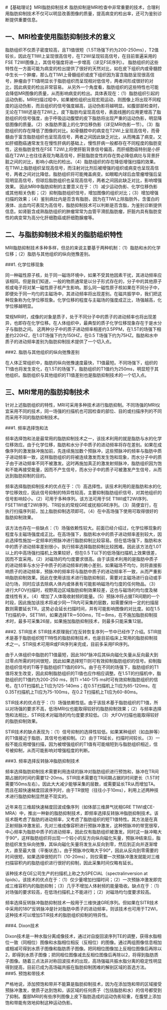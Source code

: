 #【基础理论】MRI脂肪抑制技术
脂肪抑制是MRI检查中非常重要的技术，合理利用脂肪抑制技术不仅可以明显改善图像的质量，提高病变的检出率，还可为鉴别诊断提供重要信息。
## 一、MRI检查使用脂肪抑制技术的意义
 脂肪组织不仅质子密度较高，且T1值很短（1.5T场强下约为200-250ms），T2值较长，因此在T1WI上呈现很高信号，在T2WI呈现较高信号，在目前普遍采用的FSE T2WI图像上，其信号强度将进一步增高（详见FSE序列）。
脂肪组织的这些特性在一方面可能为病变的检出提供了很好的天然对比，如在皮下组织内或骨髓腔中生长一个肿瘤，那么在T1WI上骨髓组织或皮下组织因为富含脂肪呈现很高信号，肿瘤由于T1值明显长于脂肪组织而呈现相对低信号，两者间形成很好的对比，因此病变的检出非常容易。
从另外一个角度看，脂肪组织的这些特性也可能会降低MR图像的质量，从而影响病变的检出。具体表现在：（1）脂肪组织引起的运动伪影。MRI扫描过程中，如果被检组织出现宏观运动，则图像上将出现不同程度的运动伪影，而且组织的信号强度越高，运动伪影将越明显。如腹部部检查时，无论在T1WI还是在T2WI上，皮下脂肪均呈现高信号，表面线圈的应用更增高了脂肪组织的信号强度，由于呼吸运动腹壁的皮下脂肪将出现严重的运动伪影，明显降低图像的质量。（2）水脂肪界面上的化学位移伪影（详见MRI伪影一节）。（3）脂肪组织的存在降低了图像的对比。如骨髓腔中的病变在T2WI上呈现高信号，而骨髓由于富含脂肪组织也呈现高信号，两者之间因此缺乏对比，从而掩盖了病变。又如肝细胞癌通常发生在慢性肝病的基础上，慢性肝病一般都存在不同程度的脂肪变性，这些脂肪变性在FSE T2WI上将使肝脏背景信号偏高，而肝细胞癌特别是小肝癌在T2WI上也往往表现为略高信号，肝脏脂肪变性的存在势必降低病灶与背景肝脏之间的对比，影响小病灶的检出。（4）脂肪组织的存在降低增强扫描的效果。在T1WI上脂肪组织呈现高信号，而注射对比剂后被增强的组织或病变也呈现高信号，两者之间对比降低，脂肪组织将可能掩盖病变。如眼眶内球后血管瘤增强后呈现明显高信号，但球后脂肪组织也呈现高信号，两者之间因此缺乏对比，影响增强效果。
因此MRI中脂肪抑制的主要意义在于：（1）减少运动伪影、化学位移伪影或其他相关伪影；（2）抑制脂肪组织信号，增加图像的组织对比；（3）增加增强扫描的效果；（4）鉴别病灶内是否含有脂肪，因为在T1WI上除脂肪外，含蛋白的液体、出血均可表现为高信号，脂肪抑制技术可以判断是否含脂，为鉴别诊断提供信息。如肾脏含成熟脂肪组织的肿瘤常常为血管平滑肌脂肪瘤，肝脏内具有脂肪变性的病变常为高分化肝细胞癌或肝细胞腺瘤等。

## 二、与脂肪抑制技术相关的脂肪组织特性

MRI脂肪抑制技术多种多样，但总的来说主要基于两种机制：（1）脂肪和水的化学位移；（2）脂肪与其他组织的纵向弛豫差别。

###1. 化学位移现象

同一种磁性原子核，处于同一磁场环境中，如果不受其他因素干扰，其进动频率应该相同。但是我们知道，一般的物质通常是以分子形式存在的，分子中的其他原子核或电子将对某一磁性原子核产生影响。那么同一磁性原子核如果在不同分子中，即便处于同一均匀的主磁场中，其进动频率将出现差别。在磁共振学中，我们把这种现象称为化学位移现象。化学位移的程度与主磁场的强度成正比，场强越高，化学位移越明显。

常规MRI时，成像的对象是质子，处于不同分子中的质子的进动频率也将出现差异，也即存在化学位移。在人体组织中，最典型的质子化学位移现象存在于是水分子与脂肪之间。 这两种分子中的质子进动频率相差约3.5PPM，在1.5T的场强下相差约220HZ，在1.0T场强下约为150HZ，在0.5 T场强下约为75HZ。脂肪和水中质子的进动频率差别为脂肪抑制技术提供了一个切入点。

###2. 脂肪与其他组织的纵向弛豫差别

在人体正常组织中，脂肪的纵向弛豫速度最快，T1值最短。不同场强下，组织的T1值也将发生变化，在1.5T的场强下，脂肪组织的T1值约为250ms，明显短于其他组织。脂肪组织与其他组织的T1值差别也是脂肪抑制技术的一个切入点。

## 三、MRI常用的脂肪抑制技术

针对上述脂肪组织的特性，MRI可采用多种技术进行脂肪抑制。不同场强的MRI仪宜采用不同的技术，同一场强的扫描机也可因检查的部位、目的或扫描序列的不同而采用不同的脂肪抑制技术。

###1.  频率选择饱和法

频率选择饱和法是最常用的脂肪抑制技术之一，该技术利用的就是脂肪与水的化学位移效应。由于化学位移，脂肪和水分子中质子的进动频率将存在差别。如果在成像序列的激发脉冲施加前，先连续施加数个预脉冲，这些预脉冲的频率与脂肪中质子进动频率一致，这样脂肪组织的将被连续激发而发生饱和现象，而水分子中的质子由于进动频率不同不被激发。这时再施加真正的激发射频脉冲，脂肪组织因为饱和不能再接受能量，因而不产生信号，而水分子中的质子可被激发产生信号，从而达到脂肪抑制的目的。

频率选择脂肪抑制技术的优点在于：（1）高选择性。该技术利用的是脂肪和水的化学位移效应，因此信号抑制的特异性较高，主要抑制脂肪组织信号，对其他组织的信号影响较小。（2）可用于多种序列。该方法可用于SE T1WI或T2WI序列、FSET1WI或T2WI序列、TR较长的常规GRE或扰相GRE序列。（3）简便宜行，在执行扫描序列前，加上脂肪抑制选项即可。（4）在中高场强下使用可取得很好的脂肪抑制效果。

该方法也存在一些缺点：（1）场强依赖性较大。前面已经介绍过，化学位移现象的程度与主磁场强度成正比。在高场强下，脂肪和水中的质子进动频率差别较大，因此选择性施加一定频率的预脉冲进行脂肪抑制比较容易。但在低场强下，脂肪和水中的质子进动频率差别很小，执行频率选择脂肪抑制比较困难。因此该方法在1.0T以上的中高场强扫描机上效果较好，但在0.5 T以下的低场强扫描机上效果很差，因而不宜采用。（2）对磁场的均匀度要求很高。由于该技术利用的是脂肪中质子的进动频率与水分子中质子的进动频率的微小差别，如果磁场不均匀，则将直接影响质子的进动频率，预脉冲的频率将与脂肪中质子的进动频率不一致，从而严重影响脂肪抑制效果。因此在使用该技术进行脂肪抑制前，需要对主磁场进行自动或手动匀场，同时应该去除病人体内或体表有可能影响磁场均匀度的任何物品。（3）进行大FOV扫描时，视野周边区域脂肪抑制效果较差，这也与磁场的均匀度及梯度线性有关。（4）增加了人体吸收射频的能量。（5）预脉冲将占据TR间期的一个时段，因此施加该技术将减少同一TR内可采集的层数，如需要保持一定的扫描层数则需要延长TR，这势必会延长扫描时间，并有可能影响图像的对比度。如在1.5 T扫描机中，SET1WI，如果选择TR＝500ms，TE＝8ms，在不施加脂肪抑制技术时，最多可采集26层，如果施加脂肪抑制技术，则最多只能采集12层。

 ###2. STIR技术
STIR技术原理我们在反转恢复序列一节中已经作了介绍。STIR技术是基于脂肪组织短T1特性的脂肪抑制技术，也是目前临床上常用的脂肪抑制技术之一。STIR技术可用IR或FIR序列来完成，目前多采用FIR序列。

由于人体组织中脂肪的T1值最短，因此180°脉冲后其纵向磁化矢量从反向最大到过零点所需的时间很短，因此如果选择短TI则可有效抑制脂肪组织的信号。抑制脂肪组织信号的TI等于脂肪组织T1值的69%。由于在不同的场强下，脂肪组织的T1值将发生改变，因此抑制脂肪组织的TI值也应作相应调整。在1.5T的扫描机中，脂肪组织的T1值约为200-250 ms，则TI =140-175 ms时可有效抑制脂肪组织的信号。在1.0T扫描机上TI应为125-140ms；在0.5T扫描机上TI应为85-120ms，在0.35T扫描机上TI应为75-100ms，在0.2 T扫描机上TI应为60-80ms。

STIR技术的优点在于：（1）场强依赖性低。由于该技术基于脂肪组织的T1值，所以对场强的要求不高，低场MRI仪也能取得较好的脂肪抑制效果；（2）与频率选择饱和法相比，STIR技术对磁场的均匀度要求较低。（3）大FOV扫描也能取得较好的脂肪抑制效果。

STIR技术的缺点表现为：（1）信号抑制的选择性较低。如果某种组织（如血肿等）的T1值接近于脂肪，其信号也被抑制。（2）由于TR延长，扫描时间较长。（3）一般不能应用增强扫描，因为被增强组织的T1值有可能缩短到与脂肪组织相近，信号被抑制，从而可能影响对增强程度的判断。

###3. 频率选择反转脉冲脂肪抑制技术

频率选择脂肪抑制技术需要利用连续的脉冲对脂肪组织进行预饱和，脉冲在TR间期占据的时间约需要12-20ms。STIR技术需要在TR间期占据的时间更长（1.5T时需要150ms左右）。因此大大减少能够采集的层数，或需要延长TR从而增加TA。而且在超快速梯度回波序列时，由于TR很短（往往小于10ms），利用上述两种技术进行脂肪抑制显然是不现实的。

近年来在三维超快速梯度回波成像序列（如体部三维屏气扰相GRE T1WI或CE-MRA）中，推出一种新的脂肪抑制技术，即频率选择反转脉冲脂肪抑制技术。该技术既考虑了脂肪的进动频率，又考虑了脂肪组织的短T1值特性。其方法是在真正射频脉冲激发前，先对三维成像容积进行预脉冲激发，这种预脉冲的带宽很窄，中心频率为脂肪中质子的进动频率，因此仅有脂肪组织被激发。同时这一脉冲略大于90°，这样脂肪组织将出现一个较小的反方向纵向磁化矢量，预脉冲结束后，脂肪组织发生纵向弛豫，其纵向磁化矢量将发生从反向到零，然后到正向并逐渐增大，直至最大值（平衡状态）。由于预脉冲仅略大于90°，因此从反向到零需要的时间很短，如果选择很短的TI（10-20ms），则仅需要一次预脉冲激发就能对三维扫描容积内的脂肪组织进行很好的抑制，因此采集时间仅略有延长。

该种技术在GE公司生产的扫描机上称之为SPECIAL（spectralinversion at lipids）。该技术的优点在于：（1）仅少量增加扫描时间；（2）一次预脉冲激发即完成三维容积内的脂肪抑制；（3）几乎不增加人体射频的能量吸收。缺点在于：（1）对场强的要求较高，在低场扫描机上不能进行；（2）对磁场均匀度要求较高。

频率选择反转脉冲脂肪抑制技术一般用于三维快速GRE序列。但如果在SITR技术中采用的180°反转脉冲是针对脂肪中质子的进动频率，则该技术也可用于T2WI，这种技术可以增加STIR技术的脂肪组织抑制的特异性。

###4. Dixon技术

Dixon技术是一种水脂分离成像技术，通过对自旋回波序列TE的调整，获得水脂相位一致（同相位）图像和水脂相位相反（反相位）的图像。通过两组图像信息相加或相减可得到水质子图像和脂肪质子图像。把同相位图像加上反相位图像后再除以2，即得到水质子图像；把同相位图像减去反相位图像后再除以2，将得到脂肪质子图像。随着三点法非对称回波技术的出现，高场强磁共振水脂分离的稳定性明显得到提高，目前已成为高场磁共振在脂肪抑制困难的解剖区域的首选方法。
###5. 预饱和带技术

严格地说，添加预饱和带并不能算是脂肪抑制技术，因为在添加饱和带的区域接受预脉冲激发，使质子达到饱和，该区域的任何质子（包括脂肪和水）的信号都受到了抑制。腹部MRI的有些序列图像上皮下脂肪造成的运动伪影较重，在腹壁上添加饱和带能有效地抑制这种运动伪影。